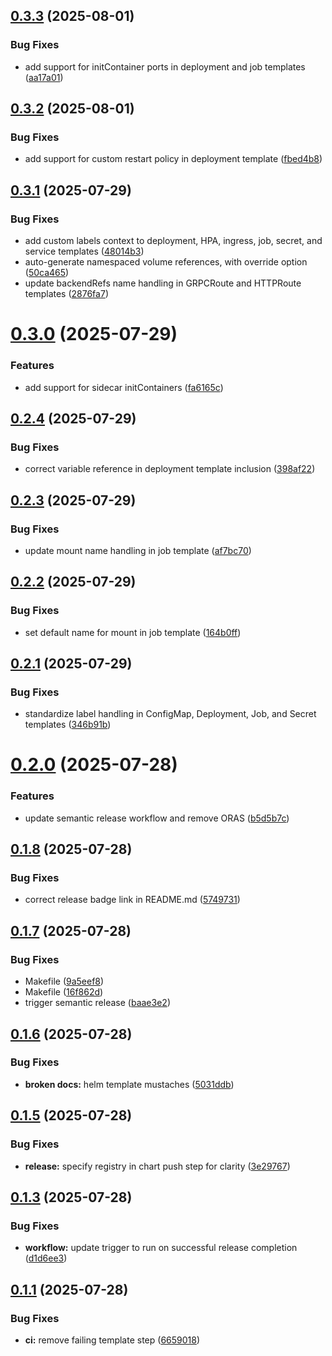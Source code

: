 ## [0.3.3](https://github.com/michaelw/common.itsumi/compare/v0.3.2...v0.3.3) (2025-08-01)


### Bug Fixes

* add support for initContainer ports in deployment and job templates ([aa17a01](https://github.com/michaelw/common.itsumi/commit/aa17a0197c0a2722d846c38348b75ea113b515c5))

## [0.3.2](https://github.com/michaelw/common.itsumi/compare/v0.3.1...v0.3.2) (2025-08-01)


### Bug Fixes

* add support for custom restart policy in deployment template ([fbed4b8](https://github.com/michaelw/common.itsumi/commit/fbed4b80ed0077a69e485ce92eae5daec3a5563c))

## [0.3.1](https://github.com/michaelw/common.itsumi/compare/v0.3.0...v0.3.1) (2025-07-29)


### Bug Fixes

* add custom labels context to deployment, HPA, ingress, job, secret, and service templates ([48014b3](https://github.com/michaelw/common.itsumi/commit/48014b3f53877d5a689c5dc8cbf04d1a88bcd6ad))
* auto-generate namespaced volume references, with override option ([50ca465](https://github.com/michaelw/common.itsumi/commit/50ca4658e8462623d97d0f672589e4927e193975))
* update backendRefs name handling in GRPCRoute and HTTPRoute templates ([2876fa7](https://github.com/michaelw/common.itsumi/commit/2876fa7019ec926bd827ec14469f18bbb332f126))

# [0.3.0](https://github.com/michaelw/common.itsumi/compare/v0.2.4...v0.3.0) (2025-07-29)


### Features

* add support for sidecar initContainers ([fa6165c](https://github.com/michaelw/common.itsumi/commit/fa6165c5f971ec48a3e00684f8143fe6b41af99f))

## [0.2.4](https://github.com/michaelw/common.itsumi/compare/v0.2.3...v0.2.4) (2025-07-29)


### Bug Fixes

* correct variable reference in deployment template inclusion ([398af22](https://github.com/michaelw/common.itsumi/commit/398af2273089b48b1024e952ec1b282cd3daf177))

## [0.2.3](https://github.com/michaelw/common.itsumi/compare/v0.2.2...v0.2.3) (2025-07-29)


### Bug Fixes

* update mount name handling in job template ([af7bc70](https://github.com/michaelw/common.itsumi/commit/af7bc7090ea5cbdaccd258851ab1bb69aa1e8b5c))

## [0.2.2](https://github.com/michaelw/common.itsumi/compare/v0.2.1...v0.2.2) (2025-07-29)


### Bug Fixes

* set default name for mount in job template ([164b0ff](https://github.com/michaelw/common.itsumi/commit/164b0ff7c2e339e7ef6928ccda32d27ea8c14055))

## [0.2.1](https://github.com/michaelw/common.itsumi/compare/v0.2.0...v0.2.1) (2025-07-29)


### Bug Fixes

* standardize label handling in ConfigMap, Deployment, Job, and Secret templates ([346b91b](https://github.com/michaelw/common.itsumi/commit/346b91bc9e4906935ee2dc4f69cb3983abd1df45))

# [0.2.0](https://github.com/michaelw/common.itsumi/compare/v0.1.8...v0.2.0) (2025-07-28)


### Features

* update semantic release workflow and remove ORAS ([b5d5b7c](https://github.com/michaelw/common.itsumi/commit/b5d5b7ce6b6cbe606ecadee0a9f36a3057c7cd20))

## [0.1.8](https://github.com/michaelw/common.itsumi/compare/v0.1.7...v0.1.8) (2025-07-28)


### Bug Fixes

* correct release badge link in README.md ([5749731](https://github.com/michaelw/common.itsumi/commit/57497314c5f2d5b30045e271204b8bd972d8a99f))

## [0.1.7](https://github.com/michaelw/common.itsumi/compare/v0.1.6...v0.1.7) (2025-07-28)


### Bug Fixes

* Makefile ([9a5eef8](https://github.com/michaelw/common.itsumi/commit/9a5eef8dd77324d99a84817d3c0a6f00ec9c73e8))
* Makefile ([16f862d](https://github.com/michaelw/common.itsumi/commit/16f862dae9591af7f2b00bfbcc22a13de20fd285))
* trigger semantic release ([baae3e2](https://github.com/michaelw/common.itsumi/commit/baae3e2cfc8a6e419c87e0178efd14befe6227e9))

## [0.1.6](https://github.com/michaelw/common.itsumi/compare/v0.1.5...v0.1.6) (2025-07-28)


### Bug Fixes

* **broken docs:** helm template mustaches ([5031ddb](https://github.com/michaelw/common.itsumi/commit/5031ddb68cf4685b753069cb8be713e2b97bb3f1))

## [0.1.5](https://github.com/michaelw/common.itsumi/compare/v0.1.4...v0.1.5) (2025-07-28)


### Bug Fixes

* **release:** specify registry in chart push step for clarity ([3e29767](https://github.com/michaelw/common.itsumi/commit/3e29767e28f800f1f1eb7f444e2b717833e3da16))

## [0.1.3](https://github.com/michaelw/common.itsumi/compare/v0.1.2...v0.1.3) (2025-07-28)


### Bug Fixes

* **workflow:** update trigger to run on successful release completion ([d1d6ee3](https://github.com/michaelw/common.itsumi/commit/d1d6ee30e6914fda04a0f0a0ceb5663a7471770b))

## [0.1.1](https://github.com/michaelw/common.itsumi/compare/v0.1.0...v0.1.1) (2025-07-28)


### Bug Fixes

* **ci:** remove failing template step ([6659018](https://github.com/michaelw/common.itsumi/commit/66590189655d971019281422d58e27f3a91e70ad))

